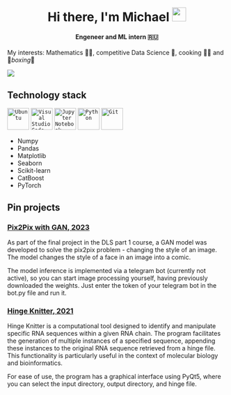 <h1 align="center">Hi there, I'm Michael</a> 
<img src="https://github.com/blackcater/blackcater/raw/main/images/Hi.gif" height="32"/></h1>
<h4 align="center"> Engeneer and ML intern 🇷🇺</h4>

My interests: Mathematics 👨‍🎓, competitive Data Science 🥇, cooking 👨‍🍳 and 🥊_boxing_🥊

![](https://github-profile-summary-cards.vercel.app/api/cards/profile-details?username=michael-bmstu&theme=transparent)


## Technology stack

<div >
	<code><img width="50" src="https://user-images.githubusercontent.com/25181517/186884153-99edc188-e4aa-4c84-91b0-e2df260ebc33.png" alt="Ubuntu" title="Ubuntu"/></code>
	<code><img width="50" src="https://user-images.githubusercontent.com/25181517/192108891-d86b6220-e232-423a-bf5f-90903e6887c3.png" alt="Visual Studio Code" title="Visual Studio Code"/></code>
	<code><img width="50" src="https://user-images.githubusercontent.com/25181517/183914128-3fc88b4a-4ac1-40e6-9443-9a30182379b7.png" alt="Jupyter Notebook" title="Jupyter Notebook"/></code>
  <code><img width="50" src="https://user-images.githubusercontent.com/25181517/183423507-c056a6f9-1ba8-4312-a350-19bcbc5a8697.png" alt="Python" title="Python"/></code>
  <code><img width="50" src="https://user-images.githubusercontent.com/25181517/192108372-f71d70ac-7ae6-4c0d-8395-51d8870c2ef0.png" alt="Git" title="Git"/></code>
</div>

- Numpy
- Pandas
- Matplotlib
- Seaborn
- Scikit-learn
- CatBoost
- PyTorch

## Pin projects
### [Pix2Pix with GAN, 2023](https://github.com/michael-bmstu/pix2pix_GAN)

As part of the final project in the DLS part 1 course, a GAN model was developed to solve the pix2pix problem - changing the style of an image. The model changes the style of a face in an image into a comic.

The model inference is implemented via a telegram bot (currently not active), so you can start image processing yourself, having previously downloaded the weights. Just enter the token of your telegram bot in the bot.py file and run it.

### [Hinge Knitter, 2021](https://github.com/michael-bmstu/HingeKnitter)

Hinge Knitter is a computational tool designed to identify and manipulate specific RNA sequences within a given RNA chain. The program facilitates the generation of multiple instances of a specified sequence, appending these instances to the original RNA sequence retrieved from a hinge file. This functionality is particularly useful in the context of molecular biology and bioinformatics.

For ease of use, the program has a graphical interface using PyQt5, where you can select the input directory, output directory, and hinge file.
